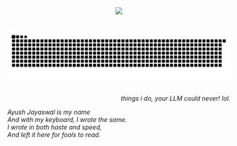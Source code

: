 
<div align="center">
<div id="header" align="center">
  <img src="https://media2.giphy.com/media/zrdUjl6N99nLq/giphy.gif?cid=ecf05e47zf2rxzjz6lbmwvcywyfvnlkiwqezfwzsz2cxi8zr&ep=v1_gifs_related&rid=giphy.gif"/>
</div>
  <br>
<div align="center">
<img src="https://komarev.com/ghpvc/?username=ayusjayaswal&style=flat&color=red" alt=""/>
</div>
</div>


<div align="center">
<picture>
  <source media="(prefers-color-scheme: dark)" srcset="https://raw.githubusercontent.com/ayusjayaswal/ayusjayaswal/output/github-contribution-grid-snake-dark.svg">
  <source media="(prefers-color-scheme: light)" srcset="https://raw.githubusercontent.com/ayusjayaswal/ayusjayaswal/output/github-contribution-grid-snake.svg">
  <img alt="github contribution grid snake animation" src="https://raw.githubusercontent.com/ayusjayaswal/ayusjayaswal/output/github-contribution-grid-snake.svg">
</picture>
</div>
<br>
<p align="right">
<i>things i do, your LLM could never!  lol.               </i>

*Ayush Jayaswal is my name*  
*And with my keyboard, I wrote the same.*  
*I wrote in both haste and speed,*  
*And left it here for fools to read.*

<br>
